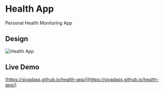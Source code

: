 # Health App

Personal Health Monitoring App

## Design
![Health App](https://res.cloudinary.com/sivadass/image/upload/v1510838029/screen-shots/health-app.png "Health App")

## Live Demo 
[https://sivadass.github.io/health-app/](https://sivadass.github.io/health-app/)